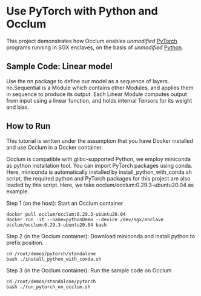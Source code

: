 # Use PyTorch with Python and Occlum

This project demonstrates how Occlum enables _unmodified_ [PyTorch](https://pytorch.org/) programs running in SGX enclaves, on the basis of _unmodified_ [Python](https://www.python.org).

## Sample Code: Linear model

Use the nn package to define our model as a sequence of layers. nn.Sequential is a Module which contains other Modules, and applies them in sequence to produce its output. Each Linear Module computes output from input using a linear function, and holds internal Tensors for its weight and bias.

## How to Run

This tutorial is written under the assumption that you have Docker installed and use Occlum in a Docker container.

Occlum is compatible with glibc-supported Python, we employ miniconda as python installation tool. You can import PyTorch packages using conda. Here, miniconda is automatically installed by install_python_with_conda.sh script, the required python and PyTorch packages for this project are also loaded by this script. Here, we take occlum/occlum:0.29.3-ubuntu20.04 as example.

Step 1 (on the host): Start an Occlum container
```
docker pull occlum/occlum:0.29.3-ubuntu20.04
docker run -it --name=pythonDemo --device /dev/sgx/enclave occlum/occlum:0.29.3-ubuntu20.04 bash
```

Step 2 (in the Occlum container): Download miniconda and install python to prefix position.
```
cd /root/demos/pytorch/standalone
bash ./install_python_with_conda.sh
```

Step 3 (in the Occlum container): Run the sample code on Occlum
```
cd /root/demos/standalone/pytorch
bash ./run_pytorch_on_occlum.sh
```
